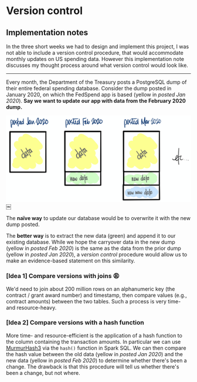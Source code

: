 # Version control
## Implementation notes

In the three short weeks we had to design and implement this project, I was not able to include a version control procedure, that would accommodate monthly updates on US spending data. However this implementation note discusses my thought process around what version control would look like. 

-------

Every month, the Department of the Treasury posts a PostgreSQL dump of their entire federal spending database. Consider the dump posted in January 2020, on which the FedSpend app is based (yellow in _posted Jan 2020_). **Say we want to update our app with data from the February 2020 dump.**

![](https://github.com/sanoke/fedspend/raw/master/img/data.png)
￼

The **naïve way** to update our database would be to overwrite it with the new dump posted.

The **better way** is to extract the new data (green) and append it to our existing database. While we hope the carryover data in the new dump (yellow in _posted Feb 2020_) is the same as the data from the prior dump (yellow in _posted Jan 2020_), a *version control* procedure would allow us to make an evidence-based statement on this similarity. 

### [Idea 1] Compare versions with joins :weary:
We'd need to join about 200 million rows on an alphanumeric key (the contract / grant award number) and timestamp, then compare values (e.g., contract amounts) between the two tables. Such a process is very time- and resource-heavy. 

### [Idea 2] Compare versions with a hash function
More time- and resource-efficient is the application of a hash function to the column containing the transaction amounts. In particular we can use [MurmurHash3](https://en.wikipedia.org/wiki/MurmurHash) via the `hash()` function in Spark SQL. We can then compare the hash value between the old data (yellow in _posted Jan 2020_) and the new data (yellow in _posted Feb 2020_) to determine whether there's been a change. The drawback is that this procedure will tell us whether there's been a change, but not where. 
